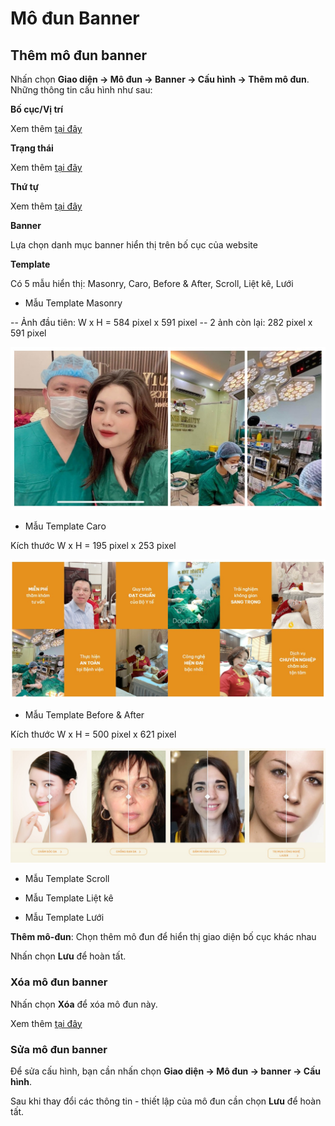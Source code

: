 # Mô đun Banner

## Thêm mô đun banner

Nhấn chọn **Giao diện -> Mô đun -> Banner -> Cấu hình -> Thêm mô đun**. Những thông tin cấu hình như sau:

**Bố cục/Vị trí**

Xem thêm [tại đây](https://pisale.osd.vn/docs/common/logic#b%E1%BB%91-c%E1%BB%A5c-v%C3%A0-v%E1%BB%8B-tr%C3%AD)

**Trạng thái**

Xem thêm [tại đây](https://pisale.osd.vn/docs/common/logic/#tr%E1%BA%A1ng-th%C3%A1i-v%C3%A0-xu%E1%BA%A5t-b%E1%BA%A3n)

**Thứ tự**

Xem thêm [tại đây](https://pisale.osd.vn/docs/common/logic#th%E1%BB%A9-t%E1%BB%B1-s%E1%BA%AFp-x%E1%BA%BFp-l%C3%A0-s%E1%BB%91-ch%E1%BB%89-%C4%91%E1%BB%8Bnh)

**Banner**

Lựa chọn danh mục banner hiển thị trên bố cục của website

**Template**

Có 5 mẫu hiển thị: Masonry, Caro, Before & After, Scroll, Liệt kê, Lưới

- Mẫu Template Masonry

-- Ảnh đầu tiên: W x H = 584 pixel x 591 pixel
-- 2 ảnh còn lại: 282 pixel x 591 pixel

![mo-dun-banner-Masonry.jpg](img/mo-dun-banner-Masonry.jpg)

- Mẫu Template Caro

Kích thước W x H = 195 pixel x 253  pixel

![mo-dun-banner-caro.jpg](img/mo-dun-banner-caro.jpg)

- Mẫu Template Before & After

Kích thước W x H = 500 pixel x 621 pixel

![mo-dun-banner-before-after.jpg](img/mo-dun-banner-before-after.jpg)

- Mẫu Template Scroll

- Mẫu Template Liệt kê

- Mẫu Template Lưới

**Thêm mô-đun**: Chọn thêm mô đun để hiển thị giao diện bố cục khác nhau

Nhấn chọn **Lưu** để hoàn tất.

### Xóa mô đun banner

Nhấn chọn **Xóa** để xóa mô đun này.

Xem thêm [tại đây](https://pisale.osd.vn/docs/common/logic#x%C3%B3a-c%C3%A1c-m%E1%BB%A5c-c%C3%A1c-th%C3%A0nh-ph%E1%BA%A7n-th%C3%B4ng-tin)

### Sửa mô đun banner

Để sửa cấu hình, bạn cần nhấn chọn **Giao diện -> Mô đun -> banner -> Cấu hình**.

Sau khi thay đổi các thông tin - thiết lập của mô đun cần chọn **Lưu** để hoàn tất.
